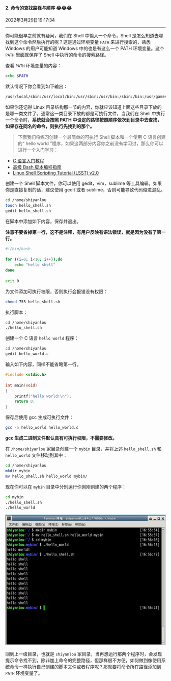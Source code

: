#### 2. 命令的查找路径与顺序  😂😂😂

2022年3月29日19:17:34

---

你可能很早之前就有疑问，我们在 Shell 中输入一个命令，Shell 是怎么知道去哪找到这个命令然后执行的呢？这是通过环境变量 `PATH` 来进行搜索的，熟悉 Windows 的用户可能知道 Windows 中的也是有这么一个 PATH 环境变量。这个 `PATH` 里面就保存了 Shell 中执行的命令的搜索路径。

查看 `PATH` 环境变量的内容：

```bash
echo $PATH
```

默认情况下你会看到如下输出：

```bash
/usr/local/sbin:/usr/local/bin:/usr/sbin:/usr/bin:/sbin:/bin:/usr/games:/usr/local/games
```

如果你还记得 Linux 目录结构那一节的内容，你就应该知道上面这些目录下放的是哪一类文件了。通常这一类目录下放的都是可执行文件，当我们在 Shell 中执行一个命令时，**系统就会按照 PATH 中设定的路径按照顺序依次到目录中去查找，如果存在同名的命令，则执行先找到的那个。**

> 下面我们将练习创建一个最简单的可执行 Shell 脚本和一个使用 C 语言创建的“ hello world ”程序，如果这两部分内容你之前没有学习过，那么你可以进行一个入门学习：

- [C 语言入门教程](https://www.lanqiao.cn/courses/57)
- [高级 Bash 脚本编程指南](https://www.lanqiao.cn/courses/5)
- [Linux Shell Scripting Tutorial (LSST) v2.0](http://bash.cyberciti.biz/guide/Main_Page)

创建一个 Shell 脚本文件，你可以使用 gedit，vim，sublime 等工具编辑。如果你是直接复制的话，建议使用 gedit 或者 sublime，否则可能导致代码缩进混乱。

```bash
cd /home/shiyanlou
touch hello_shell.sh
gedit hello_shell.sh
```

在脚本中添加如下内容，保存并退出。

**注意不要省掉第一行，这不是注释，有用户反映有语法错误，就是因为没有了第一行。**

```bash
#!/bin/bash

for ((i=0; i<10; i++));do
    echo "hello shell"
done

exit 0
```

为文件添加可执行权限，否则执行会报错没有权限：

```bash
chmod 755 hello_shell.sh
```

执行脚本：

```bash
cd /home/shiyanlou
./hello_shell.sh
```

创建一个 C 语言 `hello world` 程序：

```bash
cd /home/shiyanlou
gedit hello_world.c
```

输入如下内容，同样不能省略第一行。

```c
#include <stdio.h>

int main(void)
{
    printf("hello world!\n");
    return 0;
}
```

保存后使用 gcc 生成可执行文件：

```bash
gcc -o hello_world hello_world.c
```

**gcc 生成二进制文件默认具有可执行权限，不需要修改。**

在 `/home/shiyanlou` 家目录创建一个 `mybin` 目录，并将上述 `hello_shell.sh` 和 `hello_world` 文件移动到其中：

```bash
cd /home/shiyanlou
mkdir mybin
mv hello_shell.sh hello_world mybin/
```

现在你可以在 `mybin` 目录中分别运行你刚刚创建的两个程序：

```bash
cd mybin
./hello_shell.sh
./hello_world
```

![此处输入图片的描述](5.2_命令的查找路径与顺序.assets/document-uid735639labid60timestamp1532339433567.png)

回到上一级目录，也就是 `shiyanlou` 家目录，当再想运行那两个程序时，会发现提示命令找不到，除非加上命令的完整路径，但那样很不方便，如何做到像使用系统命令一样执行自己创建的脚本文件或者程序呢？那就要将命令所在路径添加到 `PATH` 环境变量了。